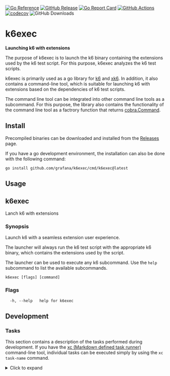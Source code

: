 [![Go Reference](https://pkg.go.dev/badge/github.com/grafana/k6exec.svg)](https://pkg.go.dev/github.com/grafana/k6exec)
[![GitHub Release](https://img.shields.io/github/v/release/grafana/k6exec)](https://github.com/grafana/k6exec/releases/)
[![Go Report Card](https://goreportcard.com/badge/github.com/grafana/k6exec)](https://goreportcard.com/report/github.com/grafana/k6exec)
[![GitHub Actions](https://github.com/grafana/k6exec/actions/workflows/test.yml/badge.svg)](https://github.com/grafana/k6exec/actions/workflows/test.yml)
[![codecov](https://codecov.io/gh/grafana/k6exec/graph/badge.svg?token=6MP3G02V9C)](https://codecov.io/gh/grafana/k6exec)
![GitHub Downloads](https://img.shields.io/github/downloads/grafana/k6exec/total)

<h1 name="title">k6exec</h1>

**Launching k6 with extensions**

The purpose of k6exec is to launch the k6 binary containing the extensions used by the k6 test script. For this purpose, k6exec analyzes the k6 test scripts.

k6exec is primarily used as a go library for [k6](https://github.com/grafana/k6) and [xk6](https://github.com/grafana/xk6). In addition, it also contains a command-line tool, which is suitable for launching k6 with extensions based on the dependencies of k6 test scripts.

The command line tool can be integrated into other command line tools as a subcommand. For this purpose, the library also contains the functionality of the command line tool as a factrory function that returns [cobra.Command](https://pkg.go.dev/github.com/spf13/cobra#Command).

## Install

Precompiled binaries can be downloaded and installed from the [Releases](https://github.com/grafana/k6exec/releases) page.

If you have a go development environment, the installation can also be done with the following command:

```
go install github.com/grafana/k6exec/cmd/k6exec@latest
```

## Usage

<!-- #region cli -->
## k6exec

Lanch k6 with extensions

### Synopsis

Launch k6 with a seamless extension user experience.

The launcher will always run the k6 test script with the appropriate k6 binary, which contains the extensions used by the script.

The launcher can be used to execute any k6 subcommand. Use the `help` subcommand to list the available subcommands.



```
k6exec [flags] [command]
```

### Flags

```
  -h, --help   help for k6exec
```

<!-- #endregion cli -->

## Development

### Tasks

This section contains a description of the tasks performed during development. If you have the [xc (Markdown defined task runner)](https://github.com/joerdav/xc) command-line tool, individual tasks can be executed simply by using the `xc task-name` command.

<details><summary>Click to expand</summary>

#### readme

Update documentation in README.md.

```
go run ./tools/gendoc README.md
```

#### lint

Run the static analyzer.

```
golangci-lint run
```

#### test

Run the tests.

```
go test -count 1 -race -coverprofile=build/coverage.txt ./...
```

#### coverage

View the test coverage report.

```
go tool cover -html=build/coverage.txt
```

#### build

Build the executable binary.

This is the easiest way to create an executable binary (although the release process uses the goreleaser tool to create release versions).

```
go build -ldflags="-w -s" -o build/k6exec ./cmd/k6exec
```

#### snapshot

Creating an executable binary with a snapshot version.

The goreleaser command-line tool is used during the release process. During development, it is advisable to create binaries with the same tool from time to time.

```
goreleaser build --snapshot --clean --single-target -o build/k6exec
```

#### clean

Delete the build directory.

```
rm -rf build
```

</details>
